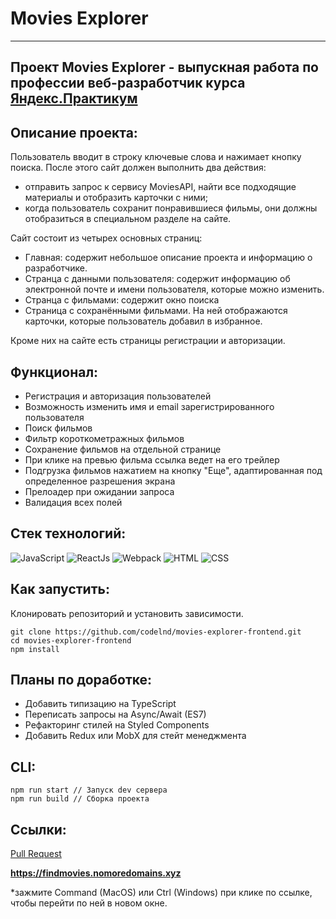 # Movies Explorer

***

## Проект Movies Explorer - выпускная работа по профессии веб-разработчик курса [Яндекс.Практикум](https://praktikum.yandex.ru 'Яндекс Практикум')

## Описание проекта:

Пользователь вводит в строку ключевые слова и нажимает кнопку поиска. После этого сайт должен выполнить два действия:

- отправить запрос к сервису MoviesAPI, найти все подходящие материалы и отобразить карточки с ними;
- когда пользователь сохранит понравившиеся фильмы, они должны отобразиться в специальном разделе на сайте.

Сайт состоит из четырех основных страниц:

- Главная: содержит небольшое описание проекта и информацию о разработчике.
- Странца с данными пользователя: содержит информацию об электронной почте и имени пользователя, которые можно изменить.
- Странца с фильмами: содержит окно поиска
- Страница с сохранёнными фильмами. На ней отображаются карточки, которые пользователь добавил в избранное.

Кроме них на сайте есть страницы регистрации и авторизации.


## Функционал:
- Регистрация и авторизация пользователей
- Возможность изменить имя и email зарегистрированного пользователя
- Поиск фильмов 
- Фильтр короткометражных фильмов
- Сохранение фильмов на отдельной странице
- При клике на превью фильма ссылка ведет на его трейлер
- Подгрузка фильмов нажатием на кнопку "Еще", адаптированная под определенное разрешения экрана
- Прелоадер при ожидании запроса
- Валидация всех полей


## Стек технологий:
![JavaScript](https://img.shields.io/badge/-JavaScript-000?style=for-the-badge&logo=javascript)
![ReactJs](https://img.shields.io/badge/-React-000?style=for-the-badge&logo=react)
![Webpack](https://img.shields.io/badge/-webpack-000?style=for-the-badge&logo=webpack)
![HTML](https://img.shields.io/badge/-HTML-000?style=for-the-badge&logo=html5)
![CSS](https://img.shields.io/badge/-CSS-000?style=for-the-badge&logo=css3)


## Как запустить:
Клонировать репозиторий и установить зависимости.
```
git clone https://github.com/codelnd/movies-explorer-frontend.git
cd movies-explorer-frontend
npm install
```

## Планы по доработке:
- Добавить типизацию на TypeScript
- Переписать запросы на Async/Await (ES7)
- Рефакторинг стилей на Styled Components
- Добавить Redux или MobX для стейт менеджмента


## CLI:
```
npm run start // Запуск dev сервера
npm run build // Сборка проекта
```

## Ссылки:

[Pull Request](https://github.com/codelnd/movies-explorer-frontend/pull/2)

**https://findmovies.nomoredomains.xyz**

*зажмите Command (MacOS) или Ctrl (Windows) при клике по ссылке, чтобы перейти по ней в новом окне.

